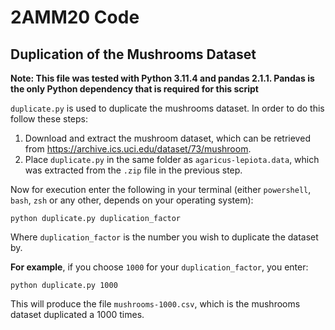 # 2AMM20 Code

## Duplication of the Mushrooms Dataset
**Note: This file was tested with Python 3.11.4 and pandas 2.1.1. Pandas is the only Python dependency that is required for this script**

``duplicate.py`` is used to duplicate the mushrooms dataset. In order to do this follow these steps:

1. Download and extract the mushroom dataset, which can be retrieved from https://archive.ics.uci.edu/dataset/73/mushroom.
2. Place ``duplicate.py`` in the same folder as ``agaricus-lepiota.data``, which was extracted from the ``.zip`` file in the previous step.

Now for execution enter the following in your terminal (either ``powershell``, ``bash``, ``zsh`` or any other, depends on your operating system):
```
python duplicate.py duplication_factor
```
Where ``duplication_factor`` is the number you wish to duplicate the dataset by.

**For example**, if you choose ``1000`` for your ``duplication_factor``, you enter:
```
python duplicate.py 1000
```
This will produce the file ``mushrooms-1000.csv``, which is the mushrooms dataset duplicated a 1000 times.

